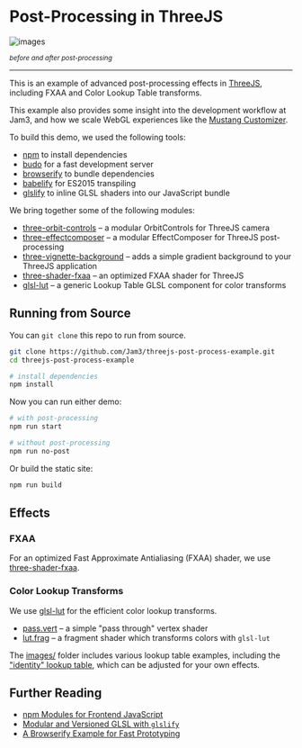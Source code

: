 # Post-Processing in ThreeJS

![images](http://i.imgur.com/bC1OMNR.jpg)

<sub>*before and after post-processing*</sub>

---

This is an example of advanced post-processing effects in [ThreeJS](http://threejs.org/), including FXAA and Color Lookup Table transforms.

This example also provides some insight into the development workflow at Jam3, and how we scale WebGL experiences like the [Mustang Customizer](http://www.ford.com/cars/mustang/customizer/).

To build this demo, we used the following tools:

- [npm](https://www.npmjs.com/) to install dependencies
- [budo](https://www.npmjs.com/package/budo) for a fast development server
- [browserify](https://www.npmjs.com/package/browserify) to bundle dependencies
- [babelify](https://www.npmjs.com/package/babelify) for ES2015 transpiling
- [glslify](https://www.npmjs.com/package/glslify) to inline GLSL shaders into our JavaScript bundle

We bring together some of the following modules:

- [three-orbit-controls](https://www.npmjs.com/package/three-orbit-controls) – a modular OrbitControls for ThreeJS camera
- [three-effectcomposer](https://www.npmjs.com/package/three-effectcomposer) – a modular EffectComposer for ThreeJS post-processing
- [three-vignette-background](https://www.npmjs.com/package/three-vignette-background) – adds a simple gradient background to your ThreeJS application
- [three-shader-fxaa](https://www.npmjs.com/package/three-shader-fxaa) – an optimized FXAA shader for ThreeJS
- [glsl-lut](https://www.npmjs.com/package/glsl-lut) – a generic Lookup Table GLSL component for color transforms

## Running from Source

You can `git clone` this repo to run from source.

```sh
git clone https://github.com/Jam3/threejs-post-process-example.git
cd threejs-post-process-example

# install dependencies
npm install
```

Now you can run either demo:

```sh
# with post-processing
npm run start

# without post-processing
npm run no-post
```

Or build the static site:

```sh
npm run build
```

## Effects

### FXAA

For an optimized Fast Approximate Antialiasing (FXAA) shader, we use [three-shader-fxaa](https://github.com/mattdesl/three-shader-fxaa).

### Color Lookup Transforms

We use [glsl-lut](https://github.com/mattdesl/glsl-lut) for the efficient color lookup transforms.

- [pass.vert](./shaders/pass.vert) – a simple "pass through" vertex shader
- [lut.frag](./shaders/lut.frag) – a fragment shader which transforms colors with `glsl-lut`

The [images/](./images) folder includes various lookup table examples, including the ["identity" lookup table](./images/original.png), which can be adjusted for your own effects.

## Further Reading

- [npm Modules for Frontend JavaScript](https://github.com/jam3/jam3-lesson-module-basics)
- [Modular and Versioned GLSL with `glslify`](http://mattdesl.svbtle.com/glslify)
- [A Browserify Example for Fast Prototyping](https://github.com/mattdesl/browserify-example)